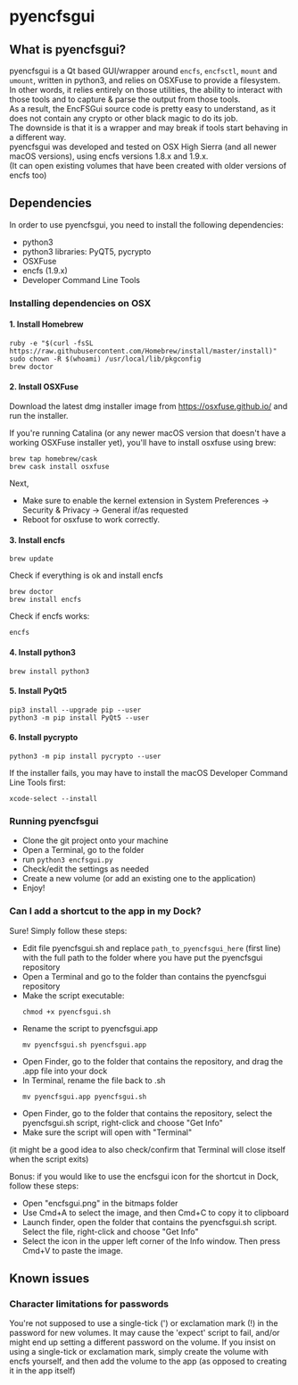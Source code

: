 # pyencfsgui

## What is pyencfsgui?

pyencfsgui is a Qt based GUI/wrapper around `encfs`, `encfsctl`, `mount` and `umount`, written in python3, and relies on OSXFuse to provide a filesystem.<br>
In other words, it relies entirely on those utilities, the ability to interact with those tools and to capture & parse the output from those tools.<br>
As a result, the EncFSGui source code is pretty easy to understand, as it does not contain any crypto or other black magic to do its job.<br>
The downside is that it is a wrapper and may break if tools start behaving in a different way.<br>
pyencfsgui was developed and tested on OSX High Sierra (and all newer macOS versions), using encfs versions 1.8.x and 1.9.x. <br>
(It can open existing volumes that have been created with older versions of encfs too)<br>

## Dependencies

In order to use pyencfsgui, you need to install the following dependencies:

- python3
- python3 libraries: PyQT5, pycrypto
- OSXFuse
- encfs (1.9.x)
- Developer Command Line Tools


### Installing dependencies on OSX

#### 1. Install Homebrew

  ```
  ruby -e "$(curl -fsSL https://raw.githubusercontent.com/Homebrew/install/master/install)"
  sudo chown -R $(whoami) /usr/local/lib/pkgconfig
  brew doctor
  ```

#### 2. Install OSXFuse

  Download the latest dmg installer image from https://osxfuse.github.io/ and run the installer.

  If you're running Catalina (or any newer macOS version that doesn't have a working OSXFuse installer yet), you'll have to install osxfuse using brew:

  ```
  brew tap homebrew/cask
  brew cask install osxfuse
  ```

Next,

- Make sure to enable the kernel extension in System Preferences → Security & Privacy → General  if/as requested
- Reboot for osxfuse to work correctly.


#### 3. Install encfs

  ```
  brew update
  ``` 

 Check if everything is ok and install encfs

  ```
  brew doctor
  brew install encfs
  ```

  Check if encfs works:
  ```
  encfs    
  ```

#### 4. Install python3
  ```
  brew install python3
  ```

#### 5. Install PyQt5
  ```
  pip3 install --upgrade pip --user
  python3 -m pip install PyQt5 --user
  ```

#### 6. Install pycrypto
  ```
  python3 -m pip install pycrypto --user
  ```
  
  If the installer fails, you may have to install the macOS Developer Command Line Tools first:

  ```
  xcode-select --install
  ```


### Running pyencfsgui

- Clone the git project onto your machine
- Open a Terminal, go to the folder
- run `python3 encfsgui.py`
- Check/edit the settings as needed
- Create a new volume (or add an existing one to the application)
- Enjoy!

### Can I add a shortcut to the app in my Dock?

Sure!  Simply follow these steps:
- Edit file pyencfsgui.sh and replace `path_to_pyencfsgui_here` (first line) with the full path to the folder where you have put the pyencfsgui repository
- Open a Terminal and go to the folder than contains the pyencfsgui repository
- Make the script executable:
    ```
    chmod +x pyencfsgui.sh
    ````
- Rename the script to pyencfsgui.app
    ```
    mv pyencfsgui.sh pyencfsgui.app
    ```
- Open Finder, go to the folder that contains the repository, and drag the .app file into your dock
- In Terminal, rename the file back to .sh
    ```
    mv pyencfsgui.app pyencfsgui.sh
    ```
- Open Finder, go to the folder that contains the repository, select the pyencfsgui.sh script, right-click and choose "Get Info"
- Make sure the script will open with "Terminal"

(it might be a good idea to also check/confirm that Terminal will close itself when the script exits)

Bonus: if you would like to use the encfsgui icon for the shortcut in Dock, follow these steps:
- Open "encfsgui.png" in the bitmaps folder
- Use Cmd+A to select the image, and then Cmd+C to copy it to clipboard
- Launch finder, open the folder that contains the pyencfsgui.sh script. Select the file, right-click and choose "Get Info"
- Select the icon in the upper left corner of the Info window.  Then press Cmd+V to paste the image.


## Known issues

### Character limitations for passwords

You're not supposed to use a single-tick (') or exclamation mark (!) in the password for new volumes.  It may cause the 'expect' script to fail, and/or might end up setting a different password on the volume. If you insist on using a single-tick or exclamation mark, simply create the volume with encfs yourself, and then add the volume to the app (as opposed to creating it in the app itself)